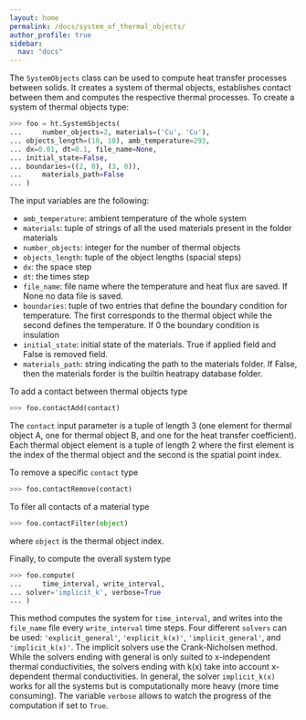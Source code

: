 ```yaml
---
layout: home
permalink: /docs/system_of_thermal_objects/
author_profile: true
sidebar:
  nav: "docs"
---
```


The `SystemObjects` class can be used to compute heat transfer processes between solids. It creates a system of thermal objects, establishes contact between them and computes the respective thermal processes. To create a system of thermal objects type:

```python
>>> foo = ht.SystemSbjects(
...     number_objects=2, materials=('Cu', 'Cu'),
...	objects_length=(10, 10), amb_temperature=293,
...	dx=0.01, dt=0.1, file_name=None,
...	initial_state=False,
...	boundaries=((2, 0), (3, 0)),
...     materials_path=False
... )
```

The input variables are the following:

* `amb_temperature`: ambient temperature of the whole system
* `materials`: tuple of strings of all the used materials present in the folder materials
* `number_objects`: integer for the number of thermal objects
* `objects_length`: tuple of the object lengths (spacial steps)
* `dx`: the space step
* `dt`: the times step
* `file_name`: file name where the temperature and heat flux are saved. If None no data file is saved.
* `boundaries`: tuple of two entries that define the boundary condition for temperature. The first corresponds to the thermal object while the second defines the temperature. If 0 the boundary condition is insulation
* `initial_state`: initial state of the materials. True if applied field and False is removed field.
* `materials_path`: string indicating the path to the materials folder. If False, then the materials forder is the builtin heatrapy database folder.

To add a contact between thermal objects type

```python
>>> foo.contactAdd(contact)
```

The `contact` input parameter is a tuple of length 3 (one element for thermal object A, one for thermal object B, and one for the heat transfer coefficient). Each thermal object element is a tuple of length 2 where the first element is the index of the thermal object and the second is the spatial point index.

To remove a specific `contact` type

```python
>>> foo.contactRemove(contact)
```

To filer all contacts of a material type

```python
>>> foo.contactFilter(object)
```

where `object` is the thermal object index.

Finally, to compute the overall system type

```python
>>> foo.compute(
...     time_interval, write_interval,
...	solver='implicit_k', verbose=True
... )
```

This method computes the system for `time_interval`, and writes into the `file_name` file every `write_interval` time steps. Four different `solvers` can be used: `'explicit_general'`, `'explicit_k(x)'`, `'implicit_general'`, and `'implicit_k(x)'`. The implicit solvers use the Crank-Nicholsen method. While the solvers ending with general is only suited to x-independent thermal conductivities, the solvers ending with k(x) take into account x-dependent thermal conductivities. In general, the solver `implicit_k(x)` works for all the systems but is computationally more heavy (more time consuming). The variable `verbose` allows to watch the progress of the computation if set to `True`.

